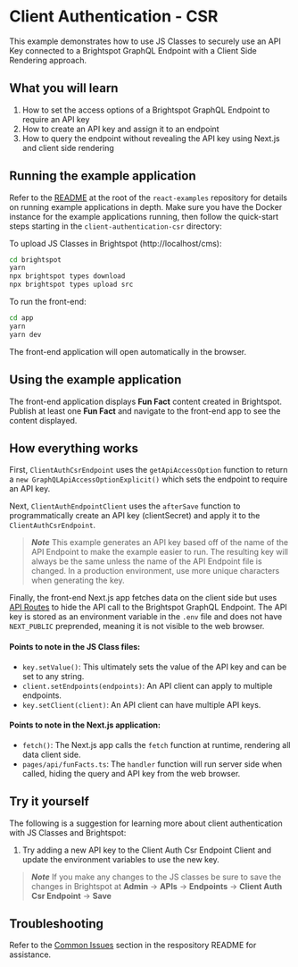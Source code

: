 # Client Authentication - CSR

This example demonstrates how to use JS Classes to securely use an API Key connected to a Brightspot GraphQL Endpoint with a Client Side Rendering approach.

## What you will learn

1. How to set the access options of a Brightspot GraphQL Endpoint to require an API key
2. How to create an API key and assign it to an endpoint
3. How to query the endpoint without revealing the API key using Next.js and client side rendering

## Running the example application

Refer to the [README](/README.md) at the root of the `react-examples` repository for details on running example applications in depth. Make sure you have the Docker instance for the example applications running, then follow the quick-start steps starting in the `client-authentication-csr` directory:

To upload JS Classes in Brightspot (http://localhost/cms):

```sh
cd brightspot
yarn
npx brightspot types download
npx brightspot types upload src
```

To run the front-end:

```sh
cd app
yarn
yarn dev
```

The front-end application will open automatically in the browser.

## Using the example application

The front-end application displays **Fun Fact** content created in Brightspot. Publish at least one **Fun Fact** and navigate to the front-end app to see the content displayed.

## How everything works

First, `ClientAuthCsrEndpoint` uses the `getApiAccessOption` function to return a `new GraphQLApiAccessOptionExplicit()` which sets the endpoint to require an API key.

Next, `ClientAuthEndpointClient` uses the `afterSave` function to programmatically create an API key (clientSecret) and apply it to the `ClientAuthCsrEndpoint`.

> **_Note_** This example generates an API key based off of the name of the API Endpoint to make the example easier to run. The resulting key will always be the same unless the name of the API Endpoint file is changed. In a production environment, use more unique characters when generating the key.

Finally, the front-end Next.js app fetches data on the client side but uses [API Routes](https://nextjs.org/docs/api-routes/introduction) to hide the API call to the Brightspot GraphQL Endpoint. The API key is stored as an environment variable in the `.env` file and does not have `NEXT_PUBLIC` preprended, meaning it is not visible to the web browser.

#### Points to note in the JS Class files:

- `key.setValue()`: This ultimately sets the value of the API key and can be set to any string.
- `client.setEndpoints(endpoints)`: An API client can apply to multiple endpoints.
- `key.setClient(client)`: An API client can have multiple API keys.

#### Points to note in the Next.js application:

- `fetch()`: The Next.js app calls the `fetch` function at runtime, rendering all data client side.
- `pages/api/funFacts.ts`: The `handler` function will run server side when called, hiding the query and API key from the web browser.

## Try it yourself

The following is a suggestion for learning more about client authentication with JS Classes and Brightspot:

1. Try adding a new API key to the Client Auth Csr Endpoint Client and update the environment variables to use the new key.

> **_Note_** If you make any changes to the JS classes be sure to save the changes in Brightspot at **Admin** &rarr; **APIs** &rarr; **Endpoints** &rarr; **Client Auth Csr Endpoint** &rarr; **Save**

## Troubleshooting

Refer to the [Common Issues](/README.md) section in the respository README for assistance.

